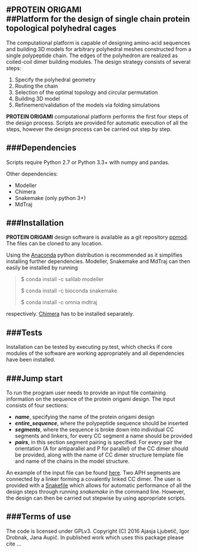 #**PROTEIN ORIGAMI**                                 
##Platform for the design of single chain protein topological polyhedral cages 
---------------------------------------
The computational platform is capable of designing amino-acid sequences and building 3D models for arbitrary polyhedral meshes constructed from a single polypeptide chain. The edges of the polyhedron are realized as coiled-coil dimer building modules. The design strategy consists of several steps:

1. Specify the polyhedral geometry
2. Routing the chain
3. Selection of  the optimal topology and circular permutation 
4. Building 3D model 
5. Refinement/validation of the models via folding simulations 

**PROTEIN ORIGAMI** computational platform performs the first four steps of the design process. Scripts are provided for automatic execution of all the steps, however the design process can be carried out step by step.

###**Dependencies**
---------------------------------------
Scripts require Python 2.7 or Python 3.3+ with numpy and pandas.

Other dependencies:

* Modeller
* Chimera
* Snakemake (only python 3+)
* MdTraj

###**Installation**
---------------------------------------
**PROTEIN ORIGAMI** design software is available as a git repository [ppmod](https://bitbucket.org/l12/poly_modeller). The files can be cloned to any location.

Using the [Anaconda](https://docs.continuum.io/anaconda/install) python distribution is recommended as it simplifies installing further dependencies. Modeller, Snakemake and MdTraj can then easily be installed by running
>$ conda install -c salilab modeller
>
>$ conda install -c bioconda snakemake
>
>$ conda install -c omnia mdtraj 

respectively. [Chimera](https://www.cgl.ucsf.edu/chimera/download.html) has to be installed separately. 


###**Tests**
---------------------------------------
Installation can be tested by executing py.test, which checks if core modules of the software are working appropriately and all dependencies have been installed.


###**Jump start**
---------------------------------------
To run the program user needs to provide an input file containing information on the sequence of the protein origami design. The input consists of four sections:

* **_name_**, specifying the name of the protein origami design 
* **_entire\_sequence_**, where the polypeptide sequence should be inserted 
* **_segments_**, where the sequence is broke down into individual CC segments and linkers, for every CC segment a name should be provided
* **_pairs_**, in this section segment pairing is specified. For every pair the orientation (A for antiparallel and P for parallel) of the CC dimer should be provided, along with the name of CC dimer structure template file and name of the chains in the model structure.

An example of the input file can be found [here](https://bitbucket.org/l12/poly_modeller/src/aaf92e2cd01b7c84ff3a6db5359eefed6fa5d305/examples/APHsh/make_config.py?at=master&fileviewer=file-view-default). Two APH segments are connected by a linker forming a covalently linked CC dimer. 
The user is provided with a [Snakefile](https://bitbucket.org/l12/poly_modeller/src/aaf92e2cd01b7c84ff3a6db5359eefed6fa5d305/examples/APHsh/Snakefile?at=master&fileviewer=file-view-default) which allows for automatic performance of all the design steps through running *snakemake* in the command line. However, the design can then be carried out stepwise by using appropriate scripts. 

###**Terms of use**
---------------------------------------
The code is licensed under GPLv3. Copyright (C) 2016 Ajasja Ljubetič, Igor Drobnak, Jana Aupič. In published work which uses this package please cite ...
